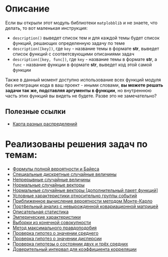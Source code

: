 # Описание

Если вы открыли этот модуль библиотеки `matplobblib` и не знаете, что делать, то вот маленькая инструкция:

- `description()` выведет список тем и для каждой темы будет список функций, решающих определенную задачу по теме
- `description([key])`, где  `key` - название темы в формате **str**, выведет список функций с соответсвующими описаниями задач
- `description([key, func])`, где  `key` - название темы в формате **str**, a `func` - название функции в формате **str**, выведет код этой самой функции

Также в данный момент доступно использование всех функций модуля без интеграции кода в ваш проект - иными словами, **вы можете решать задачи так же, подставляя аргументы в функции**, но внутреннюю часть этих функций вы видеть не будете. Разве это не замечательно?

## Полезные ссылки

* [Карта разных распределений](https://www.math.wm.edu/~leemis/chart/UDR/UDR.html)

# Реализованы решения задач по темам:

- [Формулы полной вероятности и Байеса](https://github.com/Ackrome/matplobblib/tree/master/matplobblib/tvims/fpb#readme)
- [Специальные дискретные случайные величины](https://github.com/Ackrome/matplobblib/tree/master/matplobblib/tvims/sdrv#readme)
- [Непрерывные случайные величины](https://github.com/Ackrome/matplobblib/tree/master/matplobblib/tvims/crv#readme)
- [Нормальные случайные векторы](https://github.com/Ackrome/matplobblib/tree/master/matplobblib/tvims/nrv#readme)
- [Нормальные случайные векторы [дополнительный пакет функций]](https://github.com/Ackrome/matplobblib/tree/master/matplobblib/tvims/anrv#readme)
- [Условные характеристики относительно группы событий](https://github.com/Ackrome/matplobblib/tree/master/matplobblib/tvims/cce#readme)
- [Приближенное вычисление вероятности методом Монте-Карло](https://github.com/Ackrome/matplobblib/tree/master/matplobblib/tvims/acmk#readme)
- [Портфельный анализ с невырожденной ковариационной матрицей](https://github.com/Ackrome/matplobblib/tree/master/matplobblib/tvims/pan#readme)
- [Описательная статистика](https://github.com/Ackrome/matplobblib/tree/master/matplobblib/tvims/dt#readme)
- [Эмперические характеристики](https://github.com/Ackrome/matplobblib/tree/master/matplobblib/tvims/ec#readme)
- [Выборки из конечной совокупности](https://github.com/Ackrome/matplobblib/tree/master/matplobblib/tvims/sffp#readme)
- [Метод максимального правдоподобия](https://github.com/Ackrome/matplobblib/tree/master/matplobblib/tvims/mlm#readme)
- [Проверка гипотез о значении среднего](https://github.com/Ackrome/matplobblib/tree/master/matplobblib/tvims/tmh#readme)
- [Проверка гипотез о значении дисперсии](https://github.com/Ackrome/matplobblib/tree/master/matplobblib/tvims/tvh#readme)
- [Проверка гипотезы о состоянии двух и трёх средних](https://github.com/Ackrome/matplobblib/tree/master/matplobblib/tvims/tsm#readme)
- [Доверительный интервал для коэффициента корреляции](https://github.com/Ackrome/matplobblib/tree/master/matplobblib/tvims/cicc#readme)
